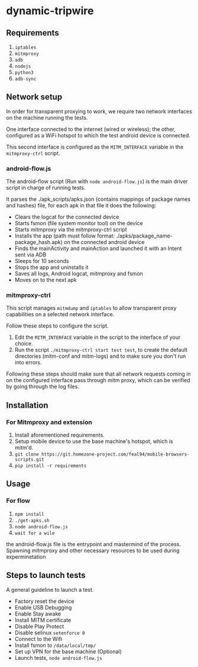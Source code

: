 # dynamic-tripwire

## Requirements

1. `iptables`
2. `mitmproxy`
3. `adb`
4. `nodejs`
5. `python3`
6. `adb-sync`

## Network setup

In order for transparent proxying to work, we require two network interfaces on the machine running the tests.

One interface connected to the internet (wired or wireless); the other, configured as a WiFi hotspot to which the test android device is connected.

This second interface is configured as the `MITM_INTERFACE` variable in the `mitmproxy-ctrl` script.

### android-flow.js

The android-flow script (Run with `node android-flow.js`) is the main driver script in charge of running tests.

It parses the ./apk_scripts/apks.json (contains mappings of package names and hashes) file, for each apk in that file it does the following:

- Clears the logcat for the connected device
- Starts fsmon (file system monitor tool) on the device
- Starts mitmproxy via the mitmproxy-ctrl script
- Installs the app (path must follow format: ./apks/package_name-package_hash.apk) on the connected android device
- Finds the mainActivity and mainAction and launched it with an Intent sent via ADB
- Sleeps for 10 seconds
- Stops the app and uninstalls it
- Saves all logs, Android logcat, mitmproxy and fsmon
- Moves on to the next apk

### mitmproxy-ctrl

This script manages `mitmdump` and `iptables` to allow transparent proxy capabilities on a selected network interface.

Follow these steps to configure the script.
1. Edit the `MITM_INTERFACE` variable in the script to the interface of your choice.
2. Run the script `./mitmproxy-ctrl start test test`, to create the default directories (mitm-conf and mitm-logs) and to make sure you don't run into errors.

Following these steps should make sure that all network requests coming in on the configured interface pass through mitm proxy, which can be verified by going through the log files.

## Installation
### For Mitmproxy and extension
1. Install aforementioned requirements.
2. Setup mobile device to use the base machine's hotspot, which is mitm'd.
3. `git clone https://git.homezone-project.com/feal94/mobile-browsers-scripts.git`
4. `pip install -r requirements`

## Usage
### For flow
1. `npm install`
2. `./get-apks.sh`
3. `node android-flow.js`
4. `wait for a wile`

the android-flow.js file is the entrypoint and mastermind of the process. Spawning mitmproxy and other necessary resources to be used during experminetation

## Steps to launch tests

A general guideline to launch a test.

- Factory reset the device
- Enable USB Debugging
- Enable Stay awake
- Install MITM certificate
- Disable Play Protect
- Disable selinux `setenforce 0`
- Connect to the Wifi
- Install fsmon to `/data/local/tmp/`
- Set up VPN for the base machine (Optional)
- Launch tests, `node android-flow.js`
